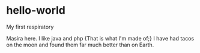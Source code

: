 # hello-world
My first respiratory

Masira here. I like java and php {That is what I'm made of;}
I have had tacos on the moon and found them far much better than on Earth.
